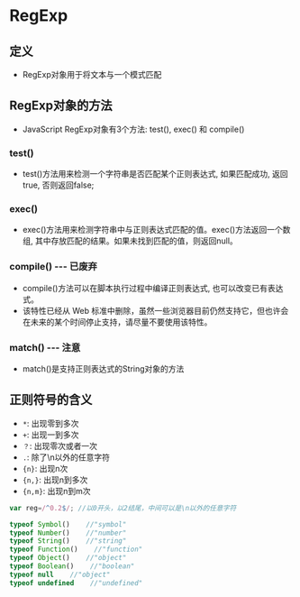 # RegExp
## 定义
- RegExp对象用于将文本与一个模式匹配


## RegExp对象的方法
- JavaScript RegExp对象有3个方法: test(), exec() 和 compile()

### test()
- test()方法用来检测一个字符串是否匹配某个正则表达式, 如果匹配成功, 返回true, 否则返回false;

### exec()
- exec()方法用来检测字符串中与正则表达式匹配的值。exec()方法返回一个数组, 其中存放匹配的结果。如果未找到匹配的值，则返回null。

### compile() --- 已废弃
- compile()方法可以在脚本执行过程中编译正则表达式, 也可以改变已有表达式。
- 该特性已经从 Web 标准中删除，虽然一些浏览器目前仍然支持它，但也许会在未来的某个时间停止支持，请尽量不要使用该特性。

### match() --- 注意
- match()是支持正则表达式的String对象的方法

## 正则符号的含义

- `*`: 出现零到多次
- `+`: 出现一到多次
- `？`: 出现零次或者一次
- `.`: 除了\n以外的任意字符
- `{n}`: 出现n次
- `{n,}`: 出现n到多次
- `{n,m}`: 出现n到m次

``` javascript
var reg=/^0.2$/; //以0开头，以2结尾，中间可以是\n以外的任意字符

typeof Symbol()    //"symbol"
typeof Number()    //"number"
typeof String()    //"string"
typeof Function()    //"function"
typeof Object()    //"object"
typeof Boolean()    //"boolean"
typeof null    //"object"
typeof undefined    //"undefined"
```